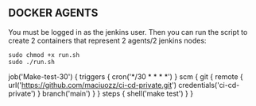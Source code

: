 <h2>DOCKER AGENTS</h2>
You must be logged in as the jenkins user. Then you can run the script to create 2 containers that represent 2 agents/2 jenkins nodes:  


    sudo chmod +x run.sh
    sudo ./run.sh


job('Make-test-30') {
    triggers {
      cron('*/30 * * * *')
    }
    scm {
        git {
            remote {
                url('https://github.com/maciuozz/ci-cd-private.git')
                credentials('ci-cd-private')
            }
            branch('main')
        }
    }
    steps {
        shell('make test')
    }
}
